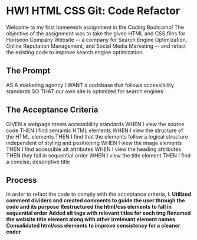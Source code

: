 # HW1 HTML CSS Git: Code Refactor

Welcome to my first homework assignment in the Coding Bootcamp! The objective of the assignment was to take the given HTML and CSS files for Horiseon Company Website -- a company for Search Engine Optimization, Online Reputation Management, and Social Media Marketing -- and refact the existing code to improve search engine optimization.  

## The Prompt

AS A marketing agency
I WANT a codebase that follows accessibility standards
SO THAT our own site is optimized for search engines

## The Acceptance Criteria 
GIVEN a webpage meets accessibility standards
WHEN I view the source code
THEN I find semantic HTML elements
WHEN I view the structure of the HTML elements
THEN I find that the elements follow a logical structure independent of styling and positioning
WHEN I view the image elements
THEN I find accessible alt attributes
WHEN I view the heading attributes
THEN they fall in sequential order
WHEN I view the title element
THEN I find a concise, descriptive title

## Process

In order to refact the code to comply with the acceptance criteria, I:
**Utilized comment dividers and created comments to guide the user through the code and its purpose**
**Restructured the html/css elements to fall in sequential order**
**Added alt tags with relevant titles for each img**
**Renamed the website title element along with other irrelevant element names**
**Consolidated html/css elements to improve consistency for a cleaner coder**




